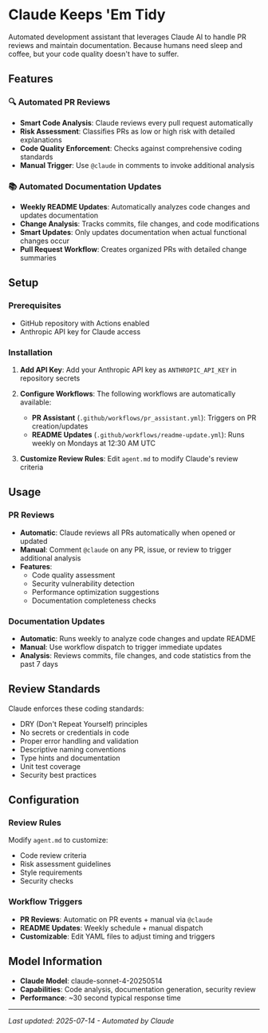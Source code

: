 # Claude Keeps 'Em Tidy

Automated development assistant that leverages Claude AI to handle PR reviews and maintain documentation. Because humans need sleep and coffee, but your code quality doesn't have to suffer.

## Features

### 🔍 Automated PR Reviews
- **Smart Code Analysis**: Claude reviews every pull request automatically
- **Risk Assessment**: Classifies PRs as low or high risk with detailed explanations
- **Code Quality Enforcement**: Checks against comprehensive coding standards
- **Manual Trigger**: Use `@claude` in comments to invoke additional analysis

### 📚 Automated Documentation Updates
- **Weekly README Updates**: Automatically analyzes code changes and updates documentation
- **Change Analysis**: Tracks commits, file changes, and code modifications
- **Smart Updates**: Only updates documentation when actual functional changes occur
- **Pull Request Workflow**: Creates organized PRs with detailed change summaries

## Setup

### Prerequisites
- GitHub repository with Actions enabled
- Anthropic API key for Claude access

### Installation

1. **Add API Key**: Add your Anthropic API key as `ANTHROPIC_API_KEY` in repository secrets

2. **Configure Workflows**: The following workflows are automatically available:
   - **PR Assistant** (`.github/workflows/pr_assistant.yml`): Triggers on PR creation/updates
   - **README Updates** (`.github/workflows/readme-update.yml`): Runs weekly on Mondays at 12:30 AM UTC

3. **Customize Review Rules**: Edit `agent.md` to modify Claude's review criteria

## Usage

### PR Reviews
- **Automatic**: Claude reviews all PRs automatically when opened or updated
- **Manual**: Comment `@claude` on any PR, issue, or review to trigger additional analysis
- **Features**: 
  - Code quality assessment
  - Security vulnerability detection
  - Performance optimization suggestions
  - Documentation completeness checks

### Documentation Updates
- **Automatic**: Runs weekly to analyze code changes and update README
- **Manual**: Use workflow dispatch to trigger immediate updates
- **Analysis**: Reviews commits, file changes, and code statistics from the past 7 days

## Review Standards

Claude enforces these coding standards:
- DRY (Don't Repeat Yourself) principles
- No secrets or credentials in code
- Proper error handling and validation
- Descriptive naming conventions
- Type hints and documentation
- Unit test coverage
- Security best practices

## Configuration

### Review Rules
Modify `agent.md` to customize:
- Code review criteria
- Risk assessment guidelines
- Style requirements
- Security checks

### Workflow Triggers
- **PR Reviews**: Automatic on PR events + manual via `@claude`
- **README Updates**: Weekly schedule + manual dispatch
- **Customizable**: Edit YAML files to adjust timing and triggers

## Model Information
- **Claude Model**: claude-sonnet-4-20250514
- **Capabilities**: Code analysis, documentation generation, security review
- **Performance**: ~30 second typical response time

---

*Last updated: 2025-07-14 - Automated by Claude*
